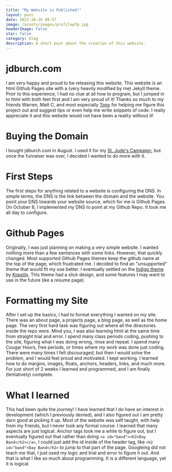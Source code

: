 ```yaml
---
title: "My Website is Published!"
layout: post
date: 2023-10-26 08:57
image: /assets/images/profilepfp.jpg
headerImage: false
star: false
category: blog
description: A short post about the creation of this website.
---
```


# jdburch.com
I am very happy and proud to be releasing this website. This website is an html Github Pages site with a (very heavily modified by me) Jekyll theme. Proir to this experience, I had no clue at all how to program, but I jumped in to html with both feet first and I am very proud of it! Thanks so much to my friends Warren, Matt C, and most especially [Tony](https://tonyscida.com) for helping me figure this project out and suggest tips or even help me write snippets of code. I really appreciate it and this website would not have been a reality without it!

# Buying the Domain
I bought jdburch.com in August. I used it for my [St. Jude's Campaign](https://jdburch.com/2023), but once the funraiser was over, I decided I wanted to do more with it.

# First Steps
The first steps for anything related to a website is configuring the DNS. In simple terms, the DNS is the link between the domain and the website. You point your DNS towards your website source, which for me is Github Pages. On October 8, I implemented my DNS to point at my Github Repo. It took me all day to configure.

# Github Pages
Originally, I was just planning on making a very simple website. I wanted nothing more than a few sentances with some links. However, that quickly changed. Most supported Github Pages themes keep the github name at the top of the page, which frustrated me. I decided to find an "unsupported" theme that would fit my use better. I eventually settled on the [Indigo theme](https://github.com/sergiokopplin/indigo) by [Kopplin](https://github.com/sergiokopplin/indigo). This theme had a slick design, and some features I may want to use in the future (ike a resume page).

# Formatting my Site
After I set up the basics, I had to format everything I wanted on my site. There was an about page, a projects page, a blog page, as well as the home page. The very first hard task was figuring out where all the directories inside the repo were. Mind you, I was also learning html at the same time from straight trial and error. I spend many class periods coding, pushing to the site, figuring what I was doing wrong, rinse and repeat. I spend many Cougar Hours, free periods, or times where my work was done just coding. There were many times I felt discouraged, but then I would solve the problem, and I would feel proud and motivated. I kept working. I learned how to do margins, images, floats, anchors, headers, links, and much more. For just short of 2 weeks I learned and programmed, and I am finally (tentatively) complete. 

# What I learned
This had been quite the journey! I have learned that I do have an interest in development (which I previously denied), and I also figured out I am pretty darn good at picking it up. Most of the website was self taught, with help from my friends, but I never took any formal course. I learned that many aspects are just logical. Anchor tags took me a while to figure out, but I eventually figured out that rather than doing ```<a id="band"><h2>Day Band</h2></a>```, I could just add the id inside of the header tag, like ```<h2 id="band">Day Band</h2>``` to jump to that part of the page. Googleing did not teach me that, I just used my logic and trial and error to figure it out. And that is what I like so much about programming. It is a different language, yet it is logical. 